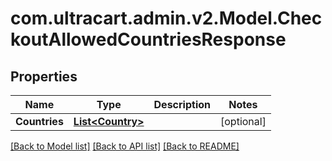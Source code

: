 
# com.ultracart.admin.v2.Model.CheckoutAllowedCountriesResponse

## Properties

Name | Type | Description | Notes
------------ | ------------- | ------------- | -------------
**Countries** | [**List&lt;Country&gt;**](Country.md) |  | [optional] 

[[Back to Model list]](../README.md#documentation-for-models)
[[Back to API list]](../README.md#documentation-for-api-endpoints)
[[Back to README]](../README.md)

